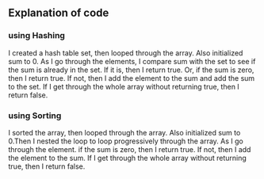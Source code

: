 ## Explanation of code

### using Hashing

I created a hash table set, then looped through the array. Also initialized sum to 0. As I go through the elements, I compare sum with the set to see if the sum is already in the set. If it is, then I return true. Or, if the sum is zero, then I return true. If not, then I add the element to the sum and add the sum to the set. If I get through the whole array without returning true, then I return false.

### using Sorting

I sorted the array, then looped through the array. Also initialized sum to 0.Then I nested the loop to loop progressively through the array. As I go through the element. if the sum is zero, then I return true. If not, then I add the element to the sum. If I get through the whole array without returning true, then I return false.
